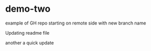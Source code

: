 # demo-two
example of GH  repo starting on remote side with new branch name

Updating readme file

another a quick update

